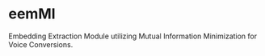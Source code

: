 # eemMI
Embedding Extraction Module utilizing Mutual Information Minimization for Voice Conversions.
